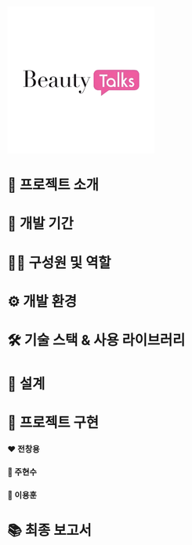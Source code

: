 <img src="BeautyTalk/WebContent/resources/images/MainLogo.png" width="300" />


# 🌸 프로젝트 소개

# 📆 개발 기간

# 👨‍💻 구성원 및 역할

# ⚙ 개발 환경

# 🛠️ 기술 스택 & 사용 라이브러리

# 💾 설계

# 🎀 프로젝트 구현
### ❤ 전창용
### 💛 주현수
### 💜 이용훈

# 📚 최종 보고서
